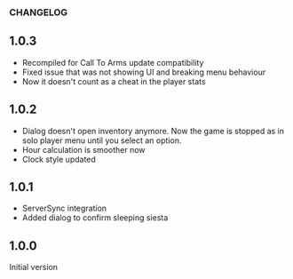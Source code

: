 ### CHANGELOG

## 1.0.3

* Recompiled for Call To Arms update compatibility
* Fixed issue that was not showing UI and breaking menu behaviour
* Now it doesn't count as a cheat in the player stats

## 1.0.2

* Dialog doesn't open inventory anymore. Now the game is stopped as in solo player menu until you select an option.
* Hour calculation is smoother now
* Clock style updated

## 1.0.1

* ServerSync integration
* Added dialog to confirm sleeping siesta

## 1.0.0

Initial version